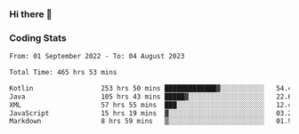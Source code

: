 ### Hi there 👋

<!--
**Girrafeec/girrafeec** is a ✨ _special_ ✨ repository because its `README.md` (this file) appears on your GitHub profile.

Here are some ideas to get you started:

- 🔭 I’m currently working on ...
- 🌱 I’m currently learning ...
- 👯 I’m looking to collaborate on ...
- 🤔 I’m looking for help with ...
- 💬 Ask me about ...
- 📫 How to reach me: ...
- 😄 Pronouns: ...
- ⚡ Fun fact: ...
-->

### Coding Stats
<!--START_SECTION:waka-->

```txt
From: 01 September 2022 - To: 04 August 2023

Total Time: 465 hrs 53 mins

Kotlin                 253 hrs 50 mins █████████████▓░░░░░░░░░░░   54.49 %
Java                   105 hrs 43 mins █████▓░░░░░░░░░░░░░░░░░░░   22.69 %
XML                    57 hrs 55 mins  ███░░░░░░░░░░░░░░░░░░░░░░   12.43 %
JavaScript             15 hrs 19 mins  ▓░░░░░░░░░░░░░░░░░░░░░░░░   03.29 %
Markdown               8 hrs 59 mins   ▒░░░░░░░░░░░░░░░░░░░░░░░░   01.93 %
```

<!--END_SECTION:waka-->
